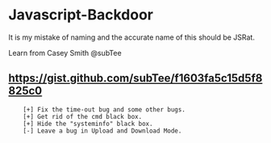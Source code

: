 # Javascript-Backdoor


It is my mistake of naming and the accurate name of this should be JSRat.


Learn from  Casey Smith @subTee


https://gist.github.com/subTee/f1603fa5c15d5f8825c0
---

		[+] Fix the time-out bug and some other bugs.
		[+] Get rid of the cmd black box.
		[+] Hide the "systeminfo" black box.
		[-] Leave a bug in Upload and Download Mode.
